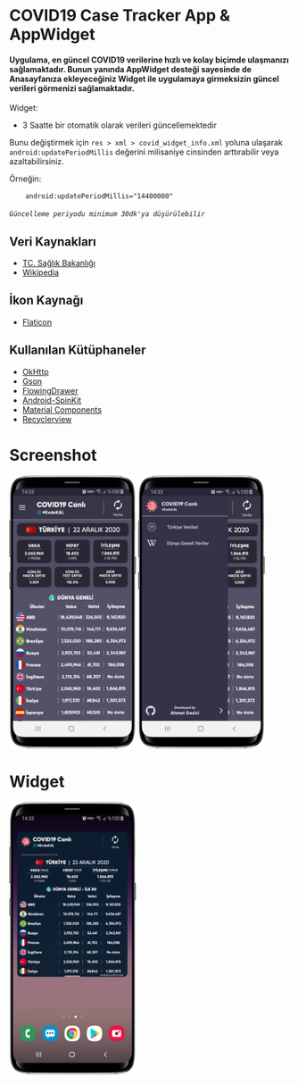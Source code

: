 # COVID19 Case Tracker App & AppWidget

#### Uygulama, en güncel COVID19 verilerine hızlı ve kolay biçimde ulaşmanızı sağlamaktadır. Bunun yanında AppWidget desteği sayesinde de Anasayfanıza ekleyeceğiniz Widget ile uygulamaya girmeksizin güncel verileri görmenizi sağlamaktadır.

Widget:
- 3 Saatte bir otomatik olarak verileri güncellemektedir

Bunu değiştirmek için `res > xml > covid_widget_info.xml` yoluna ulaşarak `android:updatePeriodMillis` değerini milisaniye cinsinden arttırabilir veya azaltabilirsiniz.

Örneğin:
```xml
    android:updatePeriodMillis="14400000"
```

*`Güncelleme periyodu minimum 30dk'ya düşürülebilir`*


## Veri Kaynakları
- [TC. Sağlık Bakanlığı](https://covid19.saglik.gov.tr)
- [Wikipedia](https://en.m.wikipedia.org/wiki/COVID-19_pandemic_by_country_and_territory)
 
## İkon Kaynağı
- [Flaticon](https://www.flaticon.com/)

## Kullanılan Kütüphaneler
-   [OkHttp](https://square.github.io/okhttp/)
-   [Gson](https://github.com/google/gson)
-   [FlowingDrawer](https://github.com/mxn21/FlowingDrawer)
-   [Android-SpinKit](https://github.com/ybq/Android-SpinKit)
-   [Material Components](https://github.com/material-components/material-components-android)
-   [Recyclerview](https://developer.android.com/jetpack/androidx/releases/recyclerview)

# Screenshot
<img src="https://github.com/ahmetgezici/COVID19-Case-Tracker-App/blob/master/Screenshots/covidapp1.png" width=45% /> <img src="https://github.com/ahmetgezici/COVID19-Case-Tracker-App/blob/master/Screenshots/covidapp2.png" width=45% />

# Widget
<img src="https://github.com/ahmetgezici/COVID19-Case-Tracker-App/blob/master/Screenshots/covidapp3.png" width=45% />
